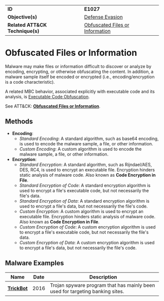 |||
|---------|------------------------|
|**ID**|**E1027**|
|**Objective(s)**| [Defense Evasion](https://github.com/MBCProject/mbc-markdown/tree/master/defense-evasion)|
|**Related ATT&CK Technique(s)**|[Obfuscated Files or Information](https://attack.mitre.org/techniques/T1027)|


Obfuscated Files or Information
===============================
Malware may make files or information difficult to discover or analyze by encoding, encrypting, or otherwise obfuscating the content. In addition, a malware sample itself be encoded or encrypted (i.e., encoding/encryption is a code characteristic).

A related MBC behavior, associated explicitly with executable code and its analysis, is [Executable Code Obfuscation](https://github.com/MBCProject/mbc-markdown/tree/master/anti-static-analysis/exe-code-obfuscate.md).

See ATT&CK: [**Obfuscated Files or Information**](https://attack.mitre.org/techniques/T1027/).

Methods
-------
* **Encoding**:
   * *Standard Encoding*: A standard algorithm, such as base64 encoding, is used to encode the malware sample, a file, or other information.
   * *Custom Encoding*: A custom algorithm is used to encode the malware sample, a file, or other information.
* **Encryption**: 
   * *Standard Encryption*: A standard algorithm, such as Rijndael/AES, DES, RC4, is used to encrypt an executable file. Encryption hinders static analysis of malware code. Also known as **Code Encryption in File**.
   * *Standard Encryption of Code*: A standard encryption algorithm is used to encrypt a file's executable code, but not necessarily the file's data. 
   * *Standard Encryption of Data*: A standard encryption algorithm is used to encrypt a file's data, but not necessarily the file's code. 
   * *Custom Encryption*: A custom algorithm is used to encrypt an executable file. Encryption hinders static analysis of malware code. Also known as **Code Encryption in File**.
   * *Custom Encryption of Code*: A custom encryption algorithm is used to encrypt a file's executable code, but not necessarily the file's data.
   * *Custom Encryption of Data*: A custom encryption algorithm is used to encrypt a file's data, but not necessarily the file's code.


Malware Examples
----------------
|Name|Date|Description|
|-----------------------------|-----------|-----------------------------|
|[**TrickBot**](https://github.com/MBCProject/mbc-markdown/tree/master/xample-malware/trickbot.md)|2016|Trojan spyware program that has mainly been used for targeting banking sites.|
